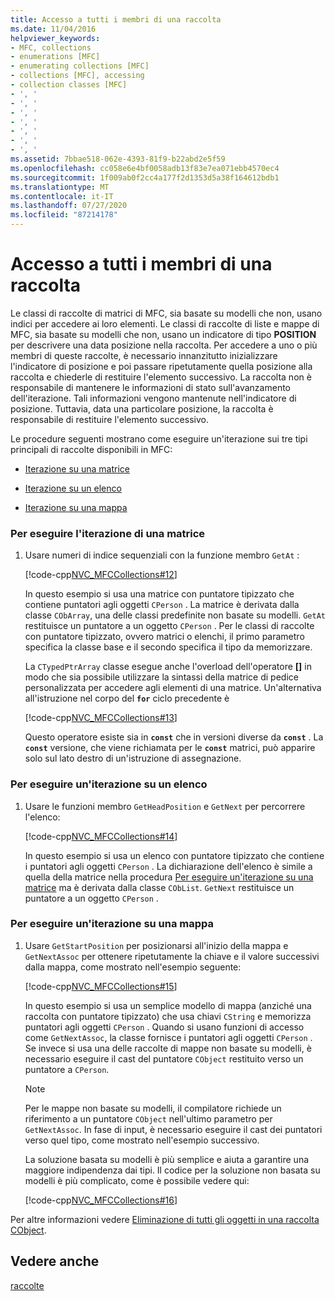 ```yaml
---
title: Accesso a tutti i membri di una raccolta
ms.date: 11/04/2016
helpviewer_keywords:
- MFC, collections
- enumerations [MFC]
- enumerating collections [MFC]
- collections [MFC], accessing
- collection classes [MFC]
- ', '
- ', '
- ', '
- ', '
- ', '
- ', '
- ', '
ms.assetid: 7bbae518-062e-4393-81f9-b22abd2e5f59
ms.openlocfilehash: cc058e6e4bf0058adb13f83e7ea071ebb4570ec4
ms.sourcegitcommit: 1f009ab0f2cc4a177f2d1353d5a38f164612bdb1
ms.translationtype: MT
ms.contentlocale: it-IT
ms.lasthandoff: 07/27/2020
ms.locfileid: "87214178"
---
```

# <a name="accessing-all-members-of-a-collection"></a>Accesso a tutti i membri di una raccolta

Le classi di raccolte di matrici di MFC, sia basate su modelli che non, usano indici per accedere ai loro elementi. Le classi di raccolte di liste e mappe di MFC, sia basate su modelli che non, usano un indicatore di tipo **POSITION** per descrivere una data posizione nella raccolta. Per accedere a uno o più membri di queste raccolte, è necessario innanzitutto inizializzare l'indicatore di posizione e poi passare ripetutamente quella posizione alla raccolta e chiederle di restituire l'elemento successivo. La raccolta non è responsabile di mantenere le informazioni di stato sull'avanzamento dell'iterazione. Tali informazioni vengono mantenute nell'indicatore di posizione. Tuttavia, data una particolare posizione, la raccolta è responsabile di restituire l'elemento successivo.

Le procedure seguenti mostrano come eseguire un'iterazione sui tre tipi principali di raccolte disponibili in MFC:

- [Iterazione su una matrice](#_core_to_iterate_an_array)

- [Iterazione su un elenco](#_core_to_iterate_a_list)

- [Iterazione su una mappa](#_core_to_iterate_a_map)

### <a name="to-iterate-an-array"></a><a name="_core_to_iterate_an_array"></a>Per eseguire l'iterazione di una matrice

1. Usare numeri di indice sequenziali con la funzione membro `GetAt` :

   [!code-cpp[NVC_MFCCollections#12](codesnippet/cpp/accessing-all-members-of-a-collection_1.cpp)]

   In questo esempio si usa una matrice con puntatore tipizzato che contiene puntatori agli oggetti `CPerson` . La matrice è derivata dalla classe `CObArray`, una delle classi predefinite non basate su modelli. `GetAt` restituisce un puntatore a un oggetto `CPerson` . Per le classi di raccolte con puntatore tipizzato, ovvero matrici o elenchi, il primo parametro specifica la classe base e il secondo specifica il tipo da memorizzare.

   La `CTypedPtrArray` classe esegue anche l'overload dell'operatore **[]** in modo che sia possibile utilizzare la sintassi della matrice di pedice personalizzata per accedere agli elementi di una matrice. Un'alternativa all'istruzione nel corpo del **`for`** ciclo precedente è

   [!code-cpp[NVC_MFCCollections#13](codesnippet/cpp/accessing-all-members-of-a-collection_2.cpp)]

   Questo operatore esiste sia in **`const`** che in versioni diverse da **`const`** . La **`const`** versione, che viene richiamata per le **`const`** matrici, può apparire solo sul lato destro di un'istruzione di assegnazione.

### <a name="to-iterate-a-list"></a><a name="_core_to_iterate_a_list"></a> Per eseguire un'iterazione su un elenco

1. Usare le funzioni membro `GetHeadPosition` e `GetNext` per percorrere l'elenco:

   [!code-cpp[NVC_MFCCollections#14](codesnippet/cpp/accessing-all-members-of-a-collection_3.cpp)]

   In questo esempio si usa un elenco con puntatore tipizzato che contiene i puntatori agli oggetti `CPerson` . La dichiarazione dell'elenco è simile a quella della matrice nella procedura [Per eseguire un'iterazione su una matrice](#_core_to_iterate_an_array) ma è derivata dalla classe `CObList`. `GetNext` restituisce un puntatore a un oggetto `CPerson` .

### <a name="to-iterate-a-map"></a><a name="_core_to_iterate_a_map"></a> Per eseguire un'iterazione su una mappa

1. Usare `GetStartPosition` per posizionarsi all'inizio della mappa e `GetNextAssoc` per ottenere ripetutamente la chiave e il valore successivi dalla mappa, come mostrato nell'esempio seguente:

   [!code-cpp[NVC_MFCCollections#15](codesnippet/cpp/accessing-all-members-of-a-collection_4.cpp)]

   In questo esempio si usa un semplice modello di mappa (anziché una raccolta con puntatore tipizzato) che usa chiavi `CString` e memorizza puntatori agli oggetti `CPerson` . Quando si usano funzioni di accesso come `GetNextAssoc`, la classe fornisce i puntatori agli oggetti `CPerson` . Se invece si usa una delle raccolte di mappe non basate su modelli, è necessario eseguire il cast del puntatore `CObject` restituito verso un puntatore a `CPerson`.

    > [!NOTE]
    >  Per le mappe non basate su modelli, il compilatore richiede un riferimento a un puntatore `CObject` nell'ultimo parametro per `GetNextAssoc`. In fase di input, è necessario eseguire il cast dei puntatori verso quel tipo, come mostrato nell'esempio successivo.

   La soluzione basata su modelli è più semplice e aiuta a garantire una maggiore indipendenza dai tipi. Il codice per la soluzione non basata su modelli è più complicato, come è possibile vedere qui:

   [!code-cpp[NVC_MFCCollections#16](codesnippet/cpp/accessing-all-members-of-a-collection_5.cpp)]

Per altre informazioni vedere [Eliminazione di tutti gli oggetti in una raccolta CObject](deleting-all-objects-in-a-cobject-collection.md).

## <a name="see-also"></a>Vedere anche

[raccolte](collections.md)
